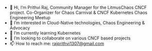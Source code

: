- 👋 Hi, I’m Prithvi Raj, Community Manager for the LitmusChaos CNCF project. Co-Organizer for Chaos Carnival & CNCF Kubernetes Chaos Engineering Meetup
- 👀 I’m interested in Cloud-Native technologies, Chaos Engineering & Advocacy
- 🌱 I’m currently learning Kubernetes 
- 💞️ I’m looking to collaborate on various CNCF based projects 
- 📫 How to reach me: rajprithvi1307@gmail.com

<!---
prithvi1307/prithvi1307 is a ✨ special ✨ repository because its `README.md` (this file) appears on your GitHub profile.
You can click the Preview link to take a look at your changes.
--->
